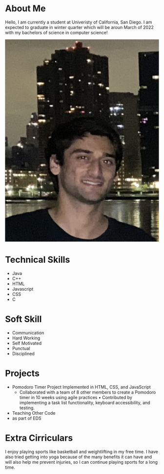 # About Me
Hello, I am currently a student at Univeristy of California, San Diego. I am expected to graduate in winter quarter which will be aroun March of 2022 with my bachelors of science in computer science!

![picture](picture.png)

# Technical Skills
- Java
- C++
- HTML
- Javascript
- CSS
- C

# Soft Skill
- Communication
- Hard Working
- Self Motivated
- Punctual
- Disciplined

# Projects
- Pomodoro Timer Project
Implemented in HTML, CSS, and JavaScript
  - Collaborated with a team of 8 other members to create a Pomodoro timer in 10 weeks using agile practices • Contributed by implementing a task list functionality, keyboard accessibility, and testing.
- Teaching Other Code
-   as part of EDS

# Extra Cirriculars
I enjoy playing sports like basketball and weightlifting in my free time. I have also tried getting into yoga because of the many benefits it can have and will also help me prevent injuries, so I can continue playing sports for a long time. 














